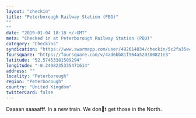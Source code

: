 ```yaml
---
layout: "checkin"
title: "Peterborough Railway Station (PBO)"
""
""
date: "2019-01-04 18:18 +/-GMT"
meta: "Checked in at Peterborough Railway Station (PBO)"
category: "Checkins"
syndication: "https://www.swarmapp.com/user/492614834/checkin/5c2fa35ec4df1d002caa3ec7"
foursquare: "https://foursquare.com/v/4ad6bb81f964a520300821e3"
latitude: "52.57453381509294"
longitude: "-0.2498235335471614"
address: ""
locality: "Peterborough"
region: "Peterborough"
country: "United Kingdom"
twitterCard: false
---
```

Daaaan saaaafff. In a new train. We dont get those in the North.
